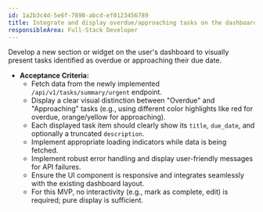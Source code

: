 ```yaml
---
id: 1a2b3c4d-5e6f-7890-abcd-ef0123456789
title: Integrate and display overdue/approaching tasks on the dashboard
responsibleArea: Full-Stack Developer
---
```

Develop a new section or widget on the user's dashboard to visually present tasks identified as overdue or approaching their due date.

*   **Acceptance Criteria:**
    *   Fetch data from the newly implemented `/api/v1/tasks/summary/urgent` endpoint.
    *   Display a clear visual distinction between "Overdue" and "Approaching" tasks (e.g., using different color highlights like red for overdue, orange/yellow for approaching).
    *   Each displayed task item should clearly show its `title`, `due_date`, and optionally a truncated `description`.
    *   Implement appropriate loading indicators while data is being fetched.
    *   Implement robust error handling and display user-friendly messages for API failures.
    *   Ensure the UI component is responsive and integrates seamlessly with the existing dashboard layout.
    *   For this MVP, no interactivity (e.g., mark as complete, edit) is required; pure display is sufficient.